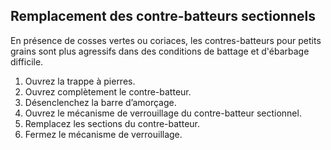 ## Remplacement des contre-batteurs sectionnels

En présence de cosses vertes ou coriaces, les contres-batteurs pour petits grains sont plus agressifs dans des conditions de battage et d'ébarbage difficile. 

1. Ouvrez la trappe à pierres.
2. Ouvrez complètement le contre-batteur. 
3. Désenclenchez la barre d’amorçage.
4. Ouvrez le mécanisme de verrouillage du contre-batteur sectionnel.
5. Remplacez les sections du contre-batteur.
6. Fermez le mécanisme de verrouillage. 

